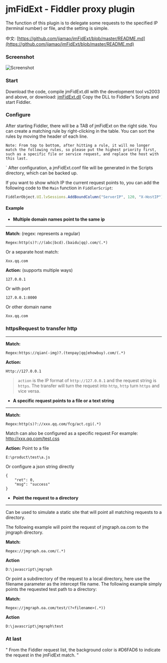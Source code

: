 # jmFidExt - Fiddler proxy plugin

The function of this plugin is to delegate some requests to the specified IP (terminal number) or file, and the setting is simple.

中文: [https://github.com/jiamao/jmFidExt/blob/master/README.md](https://github.com/jiamao/jmFidExt/blob/master/README.md)

### Screenshot ##

![Screenshot](https://raw.githubusercontent.com/jiamao/jmFidExt/master/imgs/s.jpg)

### Start ##

Download the code, compile jmFidExt.dll with the development tool vs2003 and above, or download: [jmFidExt.dll](https://raw.githubusercontent.com/jiamao/jmFidExt/master/bin/jmFidExt.dll )
Copy the DLL to Fiddler's Scripts and start Fiddler.

### Configure ###

After starting Fiddler, there will be a TAB of jmFidExt on the right side. You can create a matching rule by right-clicking in the table. You can sort the rules by moving the header of each line.

`Note: From top to bottom, after hitting a rule, it will no longer match the following rules, so please put the highest priority first, such as a specific file or service request, and replace the host with this last. `

` After configuration, a jmFidExt.conf file will be generated in the Scripts directory, which can be backed up.

If you want to show which IP the current request points to, you can add the following code to the `Main` function in `FiddlerScript`:
```javascript
FiddlerObject.UI.lvSessions.AddBoundColumn("ServerIP", 120, "X-HostIP");
```


#### Example ####

* **Multiple domain names point to the same ip**
---

**Match:** (regex: represents a regular)
```
Regex:http(s)?://(abc|bcd).(baidu|qq).com/(.*)
```
Or a separate host match:
```
Xxx.qq.com
```

**Action:** (supports multiple ways)

```
127.0.0.1
```

Or with port
```
127.0.0.1:8000
```
Or other domain name
```
Xxx.qq.com
```

### httpsRequest to transfer http
---
**Match:**
```
Regex:https://qian(-img)?.(tenpay|qq|ehowbuy).com/(.*)
```
**Action:**
```
Http://127.0.0.1
```
> `action` is the IP format of `http://127.0.0.1` and the request string is `https`. The transfer will turn the request into `http`, `http` turn `https` and vice versa.

* **A specific request points to a file or a text string**
---

**Match:**

```
Regex:http(s)?://xxx.qq.com/fcg/act.cgi(.*)
```
Match can also be configured as a specific request
For example: http://xxx.qq.com/test.css

**Action:**
Point to a file
```
E:\product\test\a.js
```
Or configure a json string directly
```
{
    "ret": 0,
    "msg": "success"
}
```

* **Point the request to a directory**
---

Can be used to simulate a static site that will point all matching requests to a directory.

The following example will point the request of jmgraph.oa.com to the jmgraph directory.

**Match:**
```
Regex://jmgraph.oa.com/(.*)
```
**Action**
```
D:\javascript\jmgraph
```
Or point a subdirectory of the request to a local directory, here use the filename parameter as the intercept file name.
The following example simply points the requested test path to a directory:

**Match:**
```
Regex://jmgraph.oa.com/test/(?<filename>(.*))
```
**Action**
```
D:\javascript\jmgraph\test
```

### At last ###
"
From the Fiddler request list, the background color is <font bgcolor="#D6FAD6">#D6FAD6</font> to indicate the request in the jmFidExt match.
"
